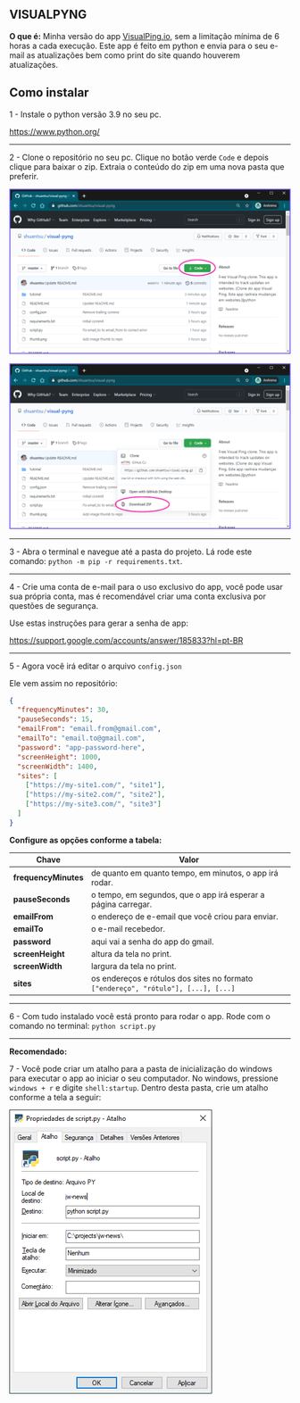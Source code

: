 ## VISUALPYNG

**O que é:** Minha versão do app [VisualPing.io](https://visualping.io/ "VisualPing.io"), sem a limitação mínima de 6 horas a cada execução. Este app é feito em python e envia para o seu e-mail as atualizações bem como print do site quando houverem atualizações.

## Como instalar

1 - Instale o python versão 3.9 no seu pc.

https://www.python.org/

------------

2 - Clone o repositório no seu pc. Clique no botão verde `Code` e depois clique para baixar o zip. Extraia o conteúdo do zip em uma nova pasta que preferir.

![Clone](tutorial/001.png "Clone")

![Download](tutorial/002.png "Download")

------------

3 - Abra o terminal e navegue até a pasta do projeto. Lá rode este comando:
`python -m pip -r requirements.txt`.

------------

4 - Crie uma conta de e-mail para o uso exclusivo do app, você pode usar sua própria conta, mas é recomendável criar uma conta exclusiva por questões de segurança.

Use estas instruções para gerar a senha de app:

https://support.google.com/accounts/answer/185833?hl=pt-BR

------------

5 - Agora você irá editar o arquivo `config.json`

Ele vem assim no repositório:

```json
{
  "frequencyMinutes": 30,
  "pauseSeconds": 15,
  "emailFrom": "email.from@gmail.com",
  "emailTo": "email.to@gmail.com",
  "password": "app-password-here",
  "screenHeight": 1000,
  "screenWidth": 1400,
  "sites": [
    ["https://my-site1.com/", "site1"],
    ["https://my-site2.com/", "site2"],
    ["https://my-site3.com/", "site3"]
  ]
}
```

**Configure as opções conforme a tabela:**

|         Chave        |                                        Valor                                       |
|----------------------|------------------------------------------------------------------------------------|
| **frequencyMinutes** | de quanto em quanto tempo, em minutos, o app irá rodar.                            |
| **pauseSeconds**     | o tempo, em segundos,  que o app irá esperar a página carregar.                    |
| **emailFrom**        | o endereço de e-email que você criou para enviar.                                  |
| **emailTo**          | o e-mail recebedor.                                                                |
| **password**         | aqui vai a senha do app do gmail.                                                  |
| **screenHeight**     | altura da tela no print.                                                           |
| **screenWidth**      | largura da tela no print.                                                          |
| **sites**            | os endereços e rótulos dos sites no formato `["endereço", "rótulo"], [...], [...]` |

------------

6 - Com tudo instalado você está pronto para rodar o app. Rode com o comando no terminal:
`python script.py`

------------

**Recomendado:**

7 - Você pode criar um atalho para a pasta de inicialização do windows para executar o app ao iniciar o seu computador. No windows, pressione `windows + r` e digite `shell:startup`. Dentro desta pasta, crie um atalho conforme a tela a seguir:

![Atalho](tutorial/003.png "Atalho")